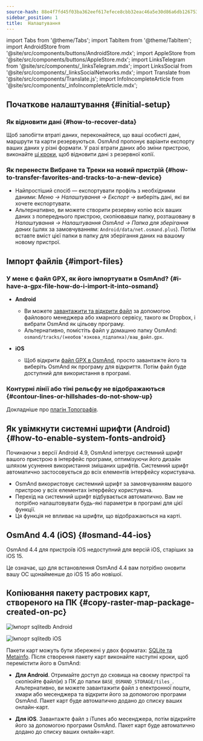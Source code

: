 ```yaml
---
source-hash: 88e4f7fd45f03ba362eef617efece8cbb32eac46a5e30d86a6db12675354fa56
sidebar_position: 1
title:  Налаштування
---
```

import Tabs from '@theme/Tabs';
import TabItem from '@theme/TabItem';
import AndroidStore from '@site/src/components/buttons/AndroidStore.mdx';
import AppleStore from '@site/src/components/buttons/AppleStore.mdx';
import LinksTelegram from '@site/src/components/_linksTelegram.mdx';
import LinksSocial from '@site/src/components/_linksSocialNetworks.mdx';
import Translate from '@site/src/components/Translate.js';
import InfoIncompleteArticle from '@site/src/components/_infoIncompleteArticle.mdx';



## Початкове налаштування {#initial-setup}

### Як відновити дані {#how-to-recover-data}

Щоб запобігти втраті даних, переконайтеся, що ваші особисті дані, маршрути та карти резервуються. OsmAnd пропонує варіанти експорту ваших даних у різні формати. У разі втрати даних або зміни пристрою, виконайте [ці кроки](https://osmand.net/docs/user/personal/import-export/#preventing-data-loss), щоб відновити дані з резервної копії.


### Як перенести Вибране та Треки на новий пристрій {#how-to-transfer-favorites-and-tracks-to-a-new-device}

- Найпростіший спосіб — експортувати профіль з необхідними даними: *Меню → Налаштування → Експорт →* виберіть дані, які ви хочете експортувати.
- Альтернативно, ви можете створити резервну копію всіх ваших даних з попереднього пристрою, скопіювавши папку, розташовану в *Налаштування → Налаштування OsmAnd → Папка для зберігання даних* (шлях за замовчуванням: `Android/data/net.osmand.plus`). Потім вставте вміст цієї папки в папку для зберігання даних на вашому новому пристрої.


## Імпорт файлів {#import-files}

### У мене є файл GPX, як його імпортувати в OsmAnd? {#i-have-a-gpx-file-how-do-i-import-it-into-osmand}

- **Android**
    - Ви можете [завантажити та відкрити файл](../navigation/setup/gpx-navigation.md) за допомогою файлового менеджера або хмарного сервісу, такого як Dropbox, і вибрати OsmAnd як цільову програму.
    - Альтернативно, помістіть файл у домашню папку OsmAnd: `osmand/tracks/(необов'язкова_підпапка)/ваш_файл.gpx`.

- **iOS**
    - Щоб відкрити [файл GPX в OsmAnd](../navigation/setup/gpx-navigation.md), просто завантажте його та виберіть OsmAnd як програму для відкриття. Потім файл буде доступний для використання в програмі.

### Контурні лінії або тіні рельєфу не відображаються {#contour-lines-or-hillshades-do-not-show-up}

Докладніше про [плагін Топографія](../plugins/topography.md).


## Як увімкнути системні шрифти (Android) {#how-to-enable-system-fonts-android}

Починаючи з версії Android 4.9, OsmAnd інтегрує системний шрифт вашого пристрою в інтерфейс програми, оптимізуючи його дизайн шляхом усунення використання змішаних шрифтів. Системний шрифт автоматично застосовується до всіх елементів інтерфейсу користувача.

- OsmAnd використовує системний шрифт за замовчуванням вашого пристрою у всіх елементах інтерфейсу користувача.
- Перехід на системний шрифт відбувається автоматично. Вам не потрібно налаштовувати будь-які параметри в програмі для цієї функції.
- Ця функція не впливає на шрифти, що відображаються на карті.


## OsmAnd 4.4 (iOS) {#osmand-44-ios}

OsmAnd 4.4 для пристроїв iOS недоступний для версій iOS, старіших за iOS 15.

Це означає, що для встановлення OsmAnd 4.4 вам потрібно оновити вашу ОС щонайменше до iOS 15 або новішої.


<!--
## Storage on an SD card (Android) {#storage-on-an-sd-card-android}

:::note
When you *turn on a USB drive to share files* with a computer or disconnect the SD card through system settings, the external drive is disconnected from the device and all applications running on the external drive are **immediately terminated**. You can [read more here](https://developer.android.com/guide/topics/data/install-location).
:::

### To move the OsmAnd home (maps) folder to an external SD card: {#to-move-the-osmand-home-maps-folder-to-an-external-sd-card}

-   Go to *Settings (on the start screen) →  OsmAnd Settings → Data storage folder*
-   Change the value to a path pointing to the external SD card, on many
    Android systems may contain `/storage/extSdCard` or similar.
    Please note that some versions of Android strictly limit your choice
    of which path will be write-accessible for apps.
-   You are then asked if the contents of the OsmAnd data folder should be moved from
    internal memory to the external SD card.
    You may also perform this manually using a built-in file manager app on the device or via
    connecting the device to a computer as external storage and performing the move from there.


### How do I use my SD card with OsmAnd under Android 4.4+ and 5 {#how-do-i-use-my-sd-card-with-osmand-under-android-44-and-5}

If you update your Android to version 4.4.x, you will experience a known
Android issue with the `WRITE_EXTERNAL_STORAGE` permission: Android has
changed the rules so that from now on no application can write to the
external SD card anywhere outside its new standard folder
`Android/data/[PACKAGE-NAME]`. If OsmAnd was installed before updating
your device to Android 4.4.x, it will continue to work (read-only) with
the old, non-standard osmand folder, but won't be able to update any map
and other files there.

Solutions:

-   Move OsmAnd's data folder osmand to the internal storage. \
     **Drawback:** Internal storage can be rather small.
-   Move OsmAnd's data folder osmand into its standard SD folder, \
    for OsmAnd+ : `(extSdCard)/Android/data/net.osmand.plus/files` \
    for OsmAnd : `(extSdCard)/Android/data/net.osmand/files` \
     **Caution:** Whenever you uninstall OsmAnd now, all your data will
    be erased as well! (Unless you unmount your SD card, or rename the
    net.osmand(.plus) folder before de-installation.)

If you manually want to perform the necessary copies/moves, either use a
PC to perform this action on the SD card, or on the device itself use
the file manager tool **which came pre-installed with your Android**
(only these methods will have the necessary write permission). All copy operations
may also be invoked in OsmAnd itself via `Menu/Settings/General/Data
storage folder` but the copy operations may take a long time or result in
errors (e.g. if the SD card is too full).
-->


## Копіювання пакету растрових карт, створеного на ПК {#copy-raster-map-package-created-on-pc}

<Tabs groupId="operating-systems" queryString="operating-systems">

<TabItem value="android" label="Android">

![Імпорт sqlitedb Android](@site/static/img/plugins/online-maps/import-sqlitedb-android.png)

</TabItem>

<TabItem value="ios" label="iOS">

![Імпорт sqlitedb iOS](@site/static/img/plugins/online-maps/import-sqlitedb-ios.png)  

</TabItem>

</Tabs>

Пакети карт можуть бути збережені у двох форматах: [SQLite та Metainfo](https://osmand.net/docs/user/map/raster-maps). Після створення пакету карт виконайте наступні кроки, щоб перемістити його в OsmAnd:

- **Для Android**. Отримайте доступ до сховища на своєму пристрої та скопіюйте файл(и) з ПК до папки `BASE_OSMAND_STORAGE/tiles_`. Альтернативно, ви можете завантажити файл з електронної пошти, хмари або месенджера та відкрити його за допомогою програми OsmAnd. Пакет карт буде автоматично додано до списку ваших онлайн-карт.

- **Для iOS**. Завантажте файл з iTunes або месенджера, потім відкрийте його за допомогою програми OsmAnd. Пакет карт буде автоматично додано до списку ваших онлайн-карт.